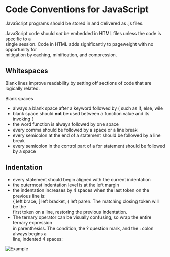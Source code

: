 # Code Conventions for JavaScript

JavaScript programs should be stored in and delivered as .js files.

JavaScript code should *not* be embedded in HTML files unless the code is specific to a  
single session. Code in HTML adds significantly to pageweight with no opportunity for  
mitigation by caching, minification, and compression.

## Whitespaces
Blank lines improve readability by setting off sections of code that are logically related.

Blank spaces  
* always a blank space after a keyword followed by ( such as if, else, wile
* blank space should **not** be used between a function value and its invoking (
* the word function is always followed by one space
* every comma should be followed by a space or a line break
* every semicolon at the end of a statement should be followed by a line break
* every semicolon in the control part of a for statement should be followed by a space

## Indentation
* every statement should begin aligned with the current indentation
* the outermost indentation level is at the left margin
* the indentation increases by 4 spaces when the last token on the previous line is:  
 { left brace, [ left bracket, ( left paren. The matching closing token will be the  
 first token on a line, restoring the previous indentation.
* The ternary operator can be visually confusing, so wrap the entire ternary expression  
in parenthesiss. The condition, the ? question mark, and the : colon always begins a  
line, indented 4 spaces:

![Example](/Users/henriettehettinga/GitHub/wiki-hh/Various/exampleTernary.png)
